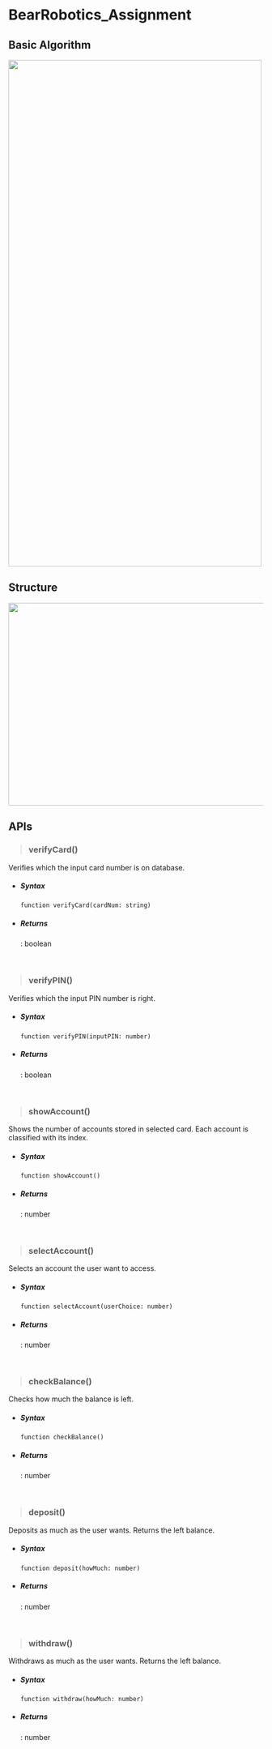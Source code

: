 # BearRobotics_Assignment  
## Basic Algorithm
<img src="https://user-images.githubusercontent.com/92581635/205820170-a78164ce-4b66-4d13-b32b-693bbce27500.png" width="500" height="1000"/>

## Structure
<img src="https://user-images.githubusercontent.com/92581635/205823061-3b60b729-7701-4e9c-858c-86e27c3d0caf.png" width="1000" height="400"/>


## APIs
  > ### verifyCard()
  Verifies which the input card number is on database.
  - ##### Syntax
    ```function verifyCard(cardNum: string)```
  - ##### Returns
    : boolean
  <br/>
   
  > ### verifyPIN()
  Verifies which the input PIN number is right.
  - ##### Syntax
    ```function verifyPIN(inputPIN: number)```
  - ##### Returns
    : boolean
  <br/>
    
  > ### showAccount()
  Shows the number of accounts stored in selected card. Each account is classified with its index.
  - ##### Syntax
    ```function showAccount()```
  - ##### Returns
    : number
  <br/>
    
  > ### selectAccount()
  Selects an account the user want to access.
  - ##### Syntax
    ```function selectAccount(userChoice: number)```
  - ##### Returns
    : number
  <br/>
  
  > ### checkBalance()
  Checks how much the balance is left.
  - ##### Syntax
    ```function checkBalance()```
  - ##### Returns
    : number
  <br/>
  
  > ### deposit()
  Deposits as much as the user wants. Returns the left balance.
  - ##### Syntax
    ```function deposit(howMuch: number)```
  - ##### Returns
    : number
  <br/>
  
  > ### withdraw()
  Withdraws as much as the user wants. Returns the left balance.
  - ##### Syntax
    ```function withdraw(howMuch: number)```
  - ##### Returns
    : number
  <br/>
  
  
